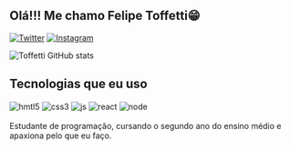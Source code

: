 ## Olá!!! Me chamo Felipe Toffetti😁

[![Twitter](https://img.shields.io/badge/Twitter-1DA1F2?style=for-the-badge&logo=twitter&logoColor=white)](https://x.com/_Toffetti_)
[![Instagram](https://img.shields.io/badge/Instagram-E4405F?style=for-the-badge&logo=instagram&logoColor=whit)](https://www.instagram.com/toffetti.20?igsh=MTR3YXU4YnF5MnhxeQ==)

![Toffetti GitHub stats](https://github-readme-stats.vercel.app/api?username=toffettl&show_icons=true&theme=tokyonight)

## Tecnologias que eu uso

<div style="display: inline_block">
<img align="center" alt="hmtl5" src="https://img.shields.io/badge/HTML5-E34F26?style=for-the-badge&logo=html5&logoColor=white">
<img align="center" alt="css3" src="https://img.shields.io/badge/CSS3-1572B6?style=for-the-badge&logo=css3&logoColor=white">
<img align="center" alt="js" src="https://img.shields.io/badge/JavaScript-F7DF1E?style=for-the-badge&logo=javascript&logoColor=black">
<img align="center" alt="react" src="https://img.shields.io/badge/React-20232A?style=for-the-badge&logo=react&logoColor=61DAF">
<img align="center" alt="node" src="https://img.shields.io/badge/Node.js-43853D?style=for-the-badge&logo=node.js&logoColor=white">
</div>
<br>
Estudante de programação, cursando o segundo ano do ensino médio e apaxiona pelo que eu faço.

